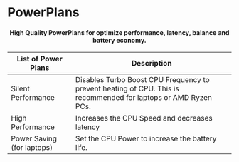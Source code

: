 # PowerPlans
<h4 align="center">High Quality PowerPlans for optimize performance, latency, balance and battery economy.</h4>

| List of Power Plans| Description | 
| ------ | ------ |
| Silent Performance | Disables Turbo Boost CPU Frequency to prevent heating of CPU. This is recommended for laptops or AMD Ryzen PCs. |
| High Performance | Increases the CPU Speed and decreases latency |
| Power Saving (for laptops) | Set the CPU Power to increase the battery life. |
      
